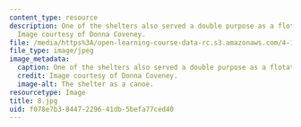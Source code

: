 ```yaml
---
content_type: resource
description: One of the shelters also served a double purpose as a flotation device.
  Image courtesy of Donna Coveney.
file: /media/https%3A/open-learning-course-data-rc.s3.amazonaws.com/4-125b-architecture-studio-building-in-landscapes-fall-2005/f078e7b38447229641db5befa77ced40_8.jpg
file_type: image/jpeg
image_metadata:
  caption: One of the shelters also served a double purpose as a flotation device.
  credit: Image courtesy of Donna Coveney.
  image-alt: The shelter as a canoe.
resourcetype: Image
title: 8.jpg
uid: f078e7b3-8447-2296-41db-5befa77ced40
---
```


